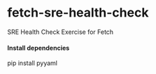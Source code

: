 # fetch-sre-health-check
SRE Health Check Exercise for Fetch

#### Install dependencies
pip install pyyaml
